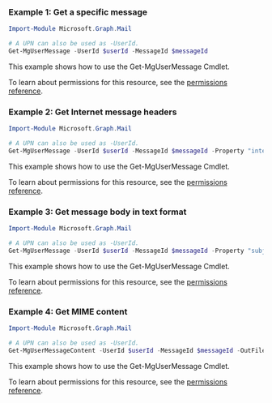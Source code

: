 ### Example 1: Get a specific message

```powershellImport-Module Microsoft.Graph.Mail

# A UPN can also be used as -UserId.
Get-MgUserMessage -UserId $userId -MessageId $messageId
```
This example shows how to use the Get-MgUserMessage Cmdlet.
To learn about permissions for this resource, see the [permissions reference](/graph/permissions-reference).

### Example 2: Get Internet message headers

```powershellImport-Module Microsoft.Graph.Mail

# A UPN can also be used as -UserId.
Get-MgUserMessage -UserId $userId -MessageId $messageId -Property "internetMessageHeaders"
```
This example shows how to use the Get-MgUserMessage Cmdlet.
To learn about permissions for this resource, see the [permissions reference](/graph/permissions-reference).

### Example 3: Get message body in text format

```powershellImport-Module Microsoft.Graph.Mail

# A UPN can also be used as -UserId.
Get-MgUserMessage -UserId $userId -MessageId $messageId -Property "subject,body,bodyPreview,uniqueBody"
```
This example shows how to use the Get-MgUserMessage Cmdlet.
To learn about permissions for this resource, see the [permissions reference](/graph/permissions-reference).

### Example 4: Get MIME content

```powershellImport-Module Microsoft.Graph.Mail

# A UPN can also be used as -UserId.
Get-MgUserMessageContent -UserId $userId -MessageId $messageId -OutFile $outFileId
```
This example shows how to use the Get-MgUserMessage Cmdlet.
To learn about permissions for this resource, see the [permissions reference](/graph/permissions-reference).

